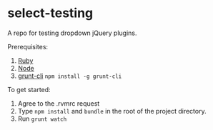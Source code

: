 select-testing
===============

A repo for testing dropdown jQuery plugins.

Prerequisites:

1. [Ruby](http://www.ruby-lang.org/en/downloads/)
2. [Node](http://nodejs.org/download/)
3. [grunt-cli](https://github.com/gruntjs/grunt-cli) ```npm install -g grunt-cli```

To get started:

1. Agree to the .rvmrc request
4. Type ```npm install``` and ```bundle``` in the root of the project directory.
6. Run ```grunt watch```
